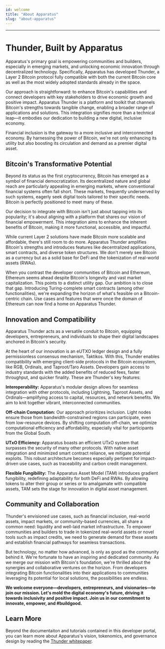 ```yaml
---
id: welcome
title: "About Apparatus"
slug: "about-apparatus"
---
```


---
# Thunder, Built by Apparatus

Apparatus's primary goal is empowering communities and builders, especially in emerging markets, and unlocking economic innovation through decentralized technology. Specifically, Apparatus has developed Thunder, a Layer 2 Bitcoin protocol fully compatible with both the current Bitcoin core as well as the most widely adopted standards already in the space.

Our approach is straightforward: to enhance Bitcoin's capabilities and connect developers with key stakeholders to drive economic growth and positive impact. Apparatus Thunder is a platform and toolkit that channels Bitcoin's strengths towards tangible change, enabling a broader range of applications and solutions. This integration signifies more than a technical leap—it embodies our dedication to building a new digital, inclusive economy. 

Financial inclusion is the gateway to a more inclusive and interconnected economy. By harnessing the power of Bitcoin, we're not only enhancing its utility but also boosting its circulation and demand as a premier digital asset.

## Bitcoin's Transformative Potential

Beyond its status as the first cryptocurrency, Bitcoin has emerged as a symbol of financial democratization. Its decentralized nature and global reach are particularly appealing in emerging markets, where conventional financial systems often fall short. These markets, frequently underserved by such systems, eagerly seek digital tools tailored to their specific needs. Bitcoin is perfectly positioned to meet many of these.

Our decision to integrate with Bitcoin isn't just about tapping into its popularity; it's about aligning with a platform that shares our vision of financial empowerment. This integration aims to enhance the inherent benefits of Bitcoin, making it more functional, accessible, and impactful.

While current Layer 2 solutions have made Bitcoin more scalable and affordable, there's still room to do more. Apparatus Thunder amplifies Bitcoin's strengths and introduces features like decentralized applications, smart contracts, and diverse token structures. We don't merely see Bitcoin as a currency but as a solid base for DeFi and the tokenization of real-world assets (RWAs).

When you contrast the developer communities of Bitcoin and Ethereum, Ethereum seems ahead despite Bitcoin's longevity and vast market capitalization. This points to a distinct utility gap. Our ambition is to close that gap. Introducing Turing-complete smart contracts (among other functionalities), we're expanding the horizon of what's feasible on a Bitcoin-centric chain. Use cases and features that were once the domain of Ethereum can now find a home on Apparatus Thunder.

## Innovation and Compatibility

Apparatus Thunder acts as a versatile conduit to Bitcoin, equipping developers, entrepreneurs, and individuals to shape their digital landscapes anchored in Bitcoin's security.

At the heart of our innovation is an eUTXO ledger design and a fully permissionless consensus mechanism, Taktikos. With this, Thunder enables compatibility with emerging client-side protocols in the Bitcoin ecosystem, like RGB, Ordinals, and Taproot/Taro Assets. Developers gain access to industry standards with the added benefits of reduced fees, faster throughput, and quicker finality. These are Thunder's key features:

**Interoperability:** Apparatus's modular design allows for seamless integration with other protocols, including Lightning, Taproot Assets, and Ordinals—amplifying access to capital, resources, and network benefits. We aim to knit together vibrant, interconnected communities.

**Off-chain Computation:** Our approach prioritizes inclusion. Light nodes ensure those from bandwidth-constrained regions can participate, even from low-resource devices. By shifting computation off-chain, we optimize computational efficiency and affordability, especially vital for participants from the Global South.

**UTxO Efficiency:** Apparatus boasts an efficient UTxO system that surpasses the security of many other protocols. With native asset integration and minimized smart contract reliance, we mitigate potential exploits. This robust architecture becomes especially pertinent for impact-driven use cases, such as traceability and carbon credit management.

**Flexible Fungibility:** The Apparatus Asset Model (TAM) introduces gradient fungibility, redefining adaptability for both DeFi and RWAs. By allowing tokens to alter their group or series or to amalgamate with compatible assets, TAM sets the stage for innovation in digital asset management.

## Community and Collaboration

Thunder's envisioned use cases, such as financial inclusion, real-world assets, impact markets, or community-based currencies, all share a common need: liquidity and well-laid market infrastructure. To empower communities and builders to trade in tokenized real-world assets or novel tools such as impact credits, we need to generate demand for these assets and establish financial pathways for seamless transactions.

But technology, no matter how advanced, is only as good as the community behind it. We're fortunate to have an inspiring and dedicated community. As we merge our mission with Bitcoin's foundation, we're thrilled about the synergies and collaborative ventures on the horizon. From developers integrating Bitcoin functionalities into their applications to communities leveraging its potential for local solutions, the possibilities are endless.

**We welcome everyone—developers, entrepreneurs, and visionaries—to join our mission. Let's mold the digital economy's future, driving it towards inclusivity and positive impact. Join us in our commitment to innovate, empower, and #buildgood.**

## Learn More
Beyond the documentaiton and tutorials contained in this developer portal, you can learn more about Apparatus's vision, tokenomics, and governance design by reading the [Thunder whitepaper](https://hackmd.io/@qiYljXhXTQeGAb1RWPghwQ/B1Y0YK0fp).
